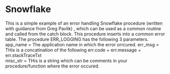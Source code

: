 # Snowflake
This is a simple example of an error handling Snowflake procedure (written with guidance from Greg Pavlik) , which can be used as a common routine and called from the catch block. 
This procedure inserts into a common error table.
The procedure ERR_LOGGING has the following 3 parameters.
app_name = The application name in which the error orrcured.
err_msg =  THis is a concatination of the following err.code + err.message +  err.stackTraceTxt  
misc_str = THis is a string which can be comments in your procedure/function where the error occured.

